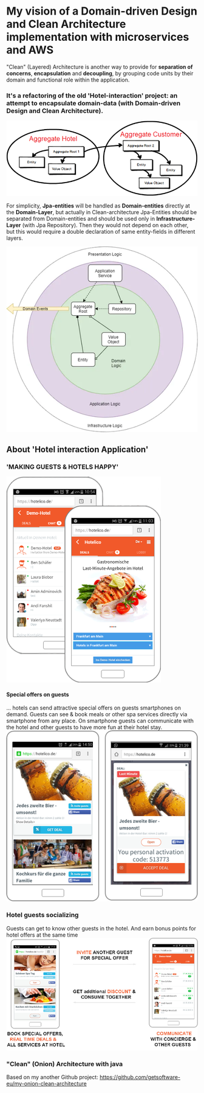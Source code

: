 # My vision of a Domain-driven Design and Clean Architecture implementation with microservices and AWS

"Clean" (Layered) Architecture is another way to provide for <b>separation of concerns</b>, <b>encapsulation</b> and <b>decoupling</b>, by grouping code units by their domain and functional role within the application.

### It's a refactoring of the old 'Hotel-interaction' project: an attempt to encapsulate domain-data (with Domain-driven Design and Clean Architecture).

![Agregates is only one entry to domain entities](/docs/img/diagramm1.png)

For simplicity, <b>Jpa-entities</b> will be handled as <b>Domain-entities</b> directly at the <b>Domain-Layer</b>, but actually in Clean-architecture Jpa-Entities should be separated from Domain-entities and should be used only in <b>Infrastructure-Layer</b> (with Jpa Repository).
Then they would not depend on each other, but this would require a double declaration of same entity-fields in different layers.

![Aggregate root](/docs/img/ddd.webp)

## About 'Hotel interaction Application'
### 'MAKING GUESTS & HOTELS HAPPY'

![Application intro](/docs/img/app3.png)


#### Special offers on guests
… hotels can send attractive special offers on guests smartphones on demand. Guests can see & book meals or other spa services directly via smartphone from any place. On smartphone guests can communicate with the hotel and other guests to have more fun at their hotel stay.
![Special offers on guests](/docs/img/appDealAccept.png)

### Hotel guests socializing
Guests can get to know other guests in the hotel. And earn bonus points for hotel offers at the same time
![Special offers on guests](/docs/img/appInfo.jpg)



### "Clean" (Onion) Architecture with java
Based on my another Github project:
https://github.com/getsoftware-eu/my-onion-clean-architecture